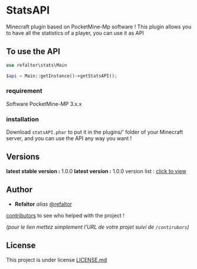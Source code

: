 # StatsAPI

Minecraft plugin based on PocketMine-Mp software !
This plugin allows you to have all the statistics of a player, you can use it as API

## To use the API

```PHP
use refaltor\stats\Main
```

```PHP
$api = Main::getInstance()->getStatsAPI();
```

### requirement

Software PocketMine-MP 3.x.x

### installation

Download ``statsAPI.phar`` to put it in the plugins/' folder of your Minecraft server, 
and you can use the API any way you want !

## Versions

**latest stable version :** 1.0.0
**latest version :** 1.0.0
version list : [click to view](https://github.com/Refaltor77/statsAPI/tags)

## Author

* **Refaltor** _alias_ [@refaltor](https://github.com/Refaltor77)

[contributors](https://github.com/Refaltor77/statsAPI/contributors) to see who helped with the project !

_(pour le lien mettez simplement l'URL de votre projet suivi de ``/contirubors``)_

## License

This project is under license [LICENSE.md](LICENSE.md) 
